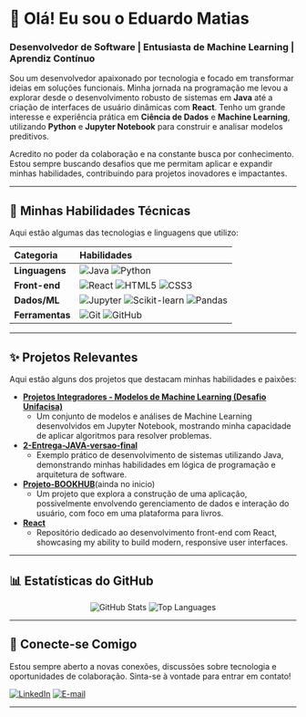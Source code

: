 # 👋 Olá! Eu sou o Eduardo Matias

### Desenvolvedor de Software | Entusiasta de Machine Learning | Aprendiz Contínuo

Sou um desenvolvedor apaixonado por tecnologia e focado em transformar ideias em soluções funcionais. Minha jornada na programação me levou a explorar desde o desenvolvimento robusto de sistemas em **Java** até a criação de interfaces de usuário dinâmicas com **React**. Tenho um grande interesse e experiência prática em **Ciência de Dados** e **Machine Learning**, utilizando **Python** e **Jupyter Notebook** para construir e analisar modelos preditivos.

Acredito no poder da colaboração e na constante busca por conhecimento. Estou sempre buscando desafios que me permitam aplicar e expandir minhas habilidades, contribuindo para projetos inovadores e impactantes.

---

## 🚀 Minhas Habilidades Técnicas

Aqui estão algumas das tecnologias e linguagens que utilizo:

| Categoria       | Habilidades                                         |
| :-------------- | :-------------------------------------------------- |
| **Linguagens** | ![Java](https://img.shields.io/badge/Java-007396?style=for-the-badge&logo=java&logoColor=white) ![Python](https://img.shields.io/badge/Python-3776AB?style=for-the-badge&logo=python&logoColor=white) |
| **Front-end** | ![React](https://img.shields.io/badge/React-20232A?style=for-the-badge&logo=react&logoColor=61DAFB) ![HTML5](https://img.shields.io/badge/HTML5-E34F26?style=for-the-badge&logo=html5&logoColor=white) ![CSS3](https://img.shields.io/badge/CSS3-1572B6?style=for-the-badge&logo=css3&logoColor=white) |
| **Dados/ML** | ![Jupyter](https://img.shields.io/badge/Jupyter-F37626?style=for-the-badge&logo=jupyter&logoColor=white) ![Scikit-learn](https://img.shields.io/badge/scikit--learn-F7931E?style=for-the-badge&logo=scikit-learn&logoColor=white) ![Pandas](https://img.shields.io/badge/pandas-150458?style=for-the-badge&logo=pandas&logoColor=white) |
| **Ferramentas** | ![Git](https://img.shields.io/badge/Git-F05032?style=for-the-badge&logo=git&logoColor=white) ![GitHub](https://img.shields.io/badge/GitHub-100000?style=for-the-badge&logo=github&logoColor=white) |

---

## ✨ Projetos Relevantes

Aqui estão alguns dos projetos que destacam minhas habilidades e paixões:

* **[Projetos Integradores - Modelos de Machine Learning (Desafio Unifacisa)](https://github.com/Eduardo-Mati/Projetos-integrador---Desafio-unifacisa---Modelos-de-Machine-Learning)**
    * Um conjunto de modelos e análises de Machine Learning desenvolvidos em Jupyter Notebook, mostrando minha capacidade de aplicar algoritmos para resolver problemas.
* **[2-Entrega-JAVA-versao-final](https://github.com/Eduardo-Mati/2-Entrega-JAVA-versao-final)**
    * Exemplo prático de desenvolvimento de sistemas utilizando Java, demonstrando minhas habilidades em lógica de programação e arquitetura de software.
* **[Projeto-BOOKHUB](https://github.com/Eduardo-Mati/Projeto-BOOKHUB)**(ainda no inicio)
    * Um projeto que explora a construção de uma aplicação, possivelmente envolvendo gerenciamento de dados e interação do usuário, com foco em uma plataforma para livros.
* **[React](https://github.com/Eduardo-Mati/React)**
    * Repositório dedicado ao desenvolvimento front-end com React, showcasing my ability to build modern, responsive user interfaces.

---

## 📊 Estatísticas do GitHub

<p align="center">
  <img src="https://github-readme-stats.vercel.app/api?username=Eduardo-Mati&show_icons=true&theme=vue-dark&hide_title=true&hide=stars" alt="GitHub Stats">
  <img src="https://github-readme-stats.vercel.app/api/top-langs/?username=Eduardo-Mati&layout=compact&theme=vue-dark&hide_title=true&langs_count=5" alt="Top Languages">
</p>

---

## 🤝 Conecte-se Comigo

Estou sempre aberto a novas conexões, discussões sobre tecnologia e oportunidades de colaboração. Sinta-se à vontade para entrar em contato!

[![LinkedIn](https://img.shields.io/badge/LinkedIn-0077B5?style=for-the-badge&logo=linkedin&logoColor=white)]([www.linkedin.com/in/eduardo-matias-de-oliveira-eufrasio-721b23301])
[![E-mail](https://img.shields.io/badge/Email-D14836?style=for-the-badge&logo=gmail&logoColor=white)](eduardo.eufrasio@maisunifacisa.com.br)

---
